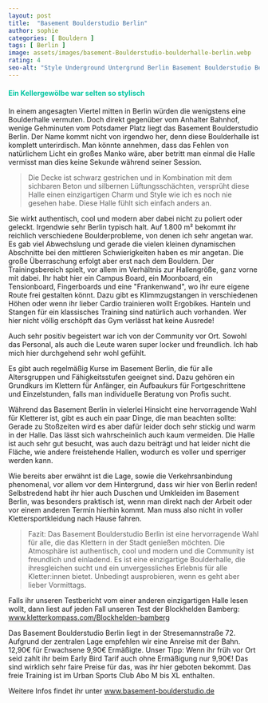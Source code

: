 ```yaml
---
layout: post
title:  "Basement Boulderstudio Berlin"
author: sophie
categories: [ Bouldern ]
tags: [ Berlin ]
image: assets/images/basement-Boulderstudio-boulderhalle-berlin.webp
rating: 4
seo-alt: "Style Underground Untergrund Berlin Basement Boulderstudio Berlin Bouldern Klettern unterirdisch Kletterhalle Boulderhalle"
---
```

#### <span style="color:#00c5a1">Ein Kellergewölbe war selten so stylisch</span>
In einem angesagten Viertel mitten in Berlin würden die wenigstens eine Boulderhalle vermuten. Doch direkt gegenüber vom Anhalter Bahnhof, wenige Gehminuten vom Potsdamer Platz liegt das Basement Boulderstudio Berlin. Der Name kommt nicht von irgendwo her, denn diese Boulderhalle ist komplett unterirdisch. Man könnte annehmen, dass das Fehlen von natürlichem Licht ein großes Manko wäre, aber betritt man einmal die Halle vermisst man dies keine Sekunde während seiner Session. 

>Die Decke ist schwarz gestrichen und in Kombination mit dem sichbaren Beton und silbernen Lüftungsschächten, versprüht diese Halle einen einzigartigen Charm und Style wie ich es noch nie gesehen habe. Diese Halle fühlt sich einfach anders an. 

Sie wirkt authentisch, cool und modern aber dabei nicht zu poliert oder geleckt. Irgendwie sehr Berlin typisch halt. Auf 1.800 m² bekommt ihr reichlich verschiedene Boulderprobleme, von denen ich sehr angetan war. Es gab viel Abwechslung und gerade die vielen kleinen dynamischen Abschnitte bei den mittleren Schwierigkeiten haben es mir angetan. Die große Überraschung erfolgt aber erst nach dem Bouldern. Der Trainingsbereich spielt, vor allem im Verhältnis zur Hallengröße, ganz vorne mit dabei. Ihr habt hier ein Campus Board, ein Moonboard, ein Tensionboard, Fingerboards und eine "Frankenwand", wo ihr eure eigene Route frei gestalten könnt. Dazu gibt es Klimmzugstangen in verschiedenen Höhen oder wenn ihr lieber Cardio trainieren wollt Ergobikes. Hanteln und Stangen für ein klassisches Training sind natürlich auch vorhanden. Wer hier nicht völlig erschöpft das Gym verlässt hat keine Ausrede! 

Auch sehr positiv begeistert war ich von der Community vor Ort. Sowohl das Personal, als auch die Leute waren super locker und freundlich. Ich hab mich hier durchgehend sehr wohl gefühlt.

Es gibt auch regelmäßig Kurse im Basement Berlin, die für alle Altersgruppen und Fähigkeitsstufen geeignet sind. Dazu gehören ein Grundkurs im Klettern für Anfänger, ein Aufbaukurs für Fortgeschrittene und Einzelstunden, falls man individuelle Beratung von Profis sucht.

Während das Basement Berlin in vielerlei Hinsicht eine hervorragende Wahl für Kletterer ist, gibt es auch ein paar Dinge, die man beachten sollte:
Gerade zu Stoßzeiten wird es aber dafür leider doch sehr stickig und warm in der Halle. Das lässt sich wahrscheinlich auch kaum vermeiden. Die Halle ist auch sehr gut besucht, was auch dazu beiträgt und hat leider nicht die Fläche, wie andere freistehende Hallen, wodurch es voller und sperriger werden kann. 

Wie bereits aber erwähnt ist die Lage, sowie die Verkehrsanbindung phenomenal, vor allem vor dem Hintergrund, dass wir hier von Berlin reden! Selbstredend habt ihr hier auch Duschen und Umkleiden im Basement Berlin, was besonders praktisch ist, wenn man direkt nach der Arbeit oder vor einem anderen Termin hierhin kommt. Man muss also nicht in voller Klettersportkleidung nach Hause fahren.

> Fazit: Das Basement Boulderstudio Berlin ist eine hervorragende Wahl für alle, die das Klettern in der Stadt genießen möchten. Die Atmosphäre ist authentisch, cool und modern und die Community ist freundlich und einladend. Es ist eine einzigartige Boulderhalle, die ihresgleichen sucht und ein unvergessliches Erlebnis für alle Kletter:innen bietet. Unbedingt ausprobieren, wenn es geht aber lieber Vormittags.

Falls ihr unseren Testbericht vom einer anderen einzigartigen Halle lesen wollt, dann liest auf jeden Fall unseren Test der Blockhelden Bamberg: <a href="https://kletterkompass.com/Blockhelden-bamberg/" target="_blank">www.kletterkompass.com/Blockhelden-bamberg</a>  

Das Basement Boulderstudio Berlin liegt in der Stresemannstraße 72. Aufgrund der zentralen Lage empfehlen wir eine Anreise mit der Bahn. 12,90€ für Erwachsene 9,90€ Ermäßigte. Unser Tipp: Wenn ihr früh vor Ort seid zahlt ihr beim Early Bird Tarif auch ohne Ermäßigung nur 9,90€! Das sind wirklich sehr faire Preise für das, was ihr hier geboten bekommt. Das freie Training ist im Urban Sports Club Abo M bis XL enthalten.

Weitere Infos findet ihr unter <a href="https://basement-boulderstudio.de/" target="_blank">www.basement-boulderstudio.de</a>
